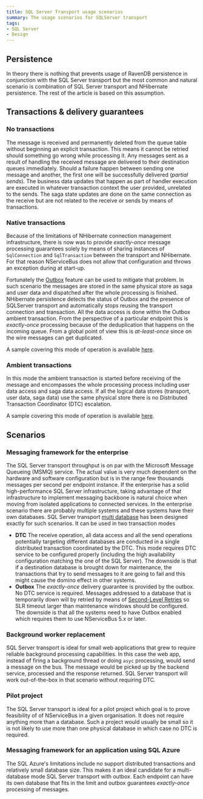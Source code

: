 ```yaml
---
title: SQL Server Transport usage scenarios
summary: The usage scenarios for SQLServer transport
tags:
- SQL Server
- Design
---
```


## Persistence

In theory there is nothing that prevents usage of RavenDB persistence in conjunction with the SQL Server transport but the most common and natural scenario is combination of SQL Server transport and NHibernate persistence. The rest of the article is based on this assumption.

## Transactions & delivery guarantees

### No transactions

The message is received and permanently deleted from the queue table without beginning an explicit transaction. This means it cannot be retried should something go wrong while processing it. Any messages sent as a result of handling the received message are delivered to their destination queues immediately. Should a failure happen between sending one message and another, the first one will be successfully delivered (*partial sends*). The business data updates that happen as part of handler execution are executed in whatever transaction context the user provided, unrelated to the sends. The saga state updates are done on the same connection as the receive but are not related to the receive or sends by means of transactions.

### Native transactions

Because of the limitations of NHibernate connection management infrastructure, there is now was to provide *exactly-once* message processing guarantees solely by means of sharing instances of `SqlConnection` and `SqlTransaction` between the transport and NHibernate. For that reason NServiceBus does not allow that configuration and throws an exception during at start-up. 

Fortunately the [Outbox](..\no-dtc.md) feature can be used to mitigate that problem. In such scenario the messages are stored in the same physical store as saga and user data and dispatched after the whole processing is finished. NHibernate persistence detects the status of Outbox and the presence of SQLServer transport and automatically stops reusing the transport connection and transaction. All the data access is done within the Outbox ambient transaction. From the perspective of a particular endpoint this is *exactly-once* processing because of the deduplication that happens on the incoming queue. From a global point of view this is *at-least-once* since on the wire messages can get duplicated.

A sample covering this mode of operation is available [here](..\..\samples\sqltransport-nhpersistence-outbox).

### Ambient transactions

In this mode the ambient transaction is started before receiving of the message and encompasses the whole processing process including user data access and saga data access. If all the logical data stores (transport, user data, saga data) use the same physical store there is no Distributed Transaction Coordinator (DTC) escalation. 

<!-- import OutboxSqlServerConnectionStrings -->

A sample covering this mode of operation is available [here](..\..\samples\sqltransport-nhpersistence).

## Scenarios

### Messaging framework for the enterprise

The SQL Server transport throughput is on par with the Microsoft Message Queueing (MSMQ) service. The actual value is very much dependent on the hardware and software configuration but is in the range few thousands messages per second per endpoint instance. If the enterprise has a solid high-performance SQL Server infrastructure, taking advantage of that infrastructure to implement messaging backbone is natural choice when moving from isolated applications to connected services. In the enterprise scenario there are probably multiple systems and these systems have their own databases. SQL Server transport [multi database](multiple-databases.md) has been designed exactly for such scenarios. It can be used in two transaction modes
 * **DTC** The receive operation, all data access and all the send operations potentially targeting different databases are conducted in a single distributed transaction coordinated by the DTC. This mode requires DTC service to be configured properly (including the high availability configuration matching the one of the SQL Server). The downside is that if a destination database is brought down for maintenance, the transactions that try to send messages to it are going to fail and this might cause the domino effect in other systems.
 * **Outbox** The *exactly-once* delivery guarantee is provided by the outbox. No DTC service is required. Messages addressed to a database that is temporarily down will by retried by means of [Second-Level Retries](..\second-level-retries.md) so SLR timeout larger than maintenance windows should be configured. The downside is that all the systems need to have Outbox enabled which requires them to use NServiceBus 5.x or later.

### Background worker replacement

SQL Server transport is ideal for small web applications that grew to require reliable background processing capabilities. In this case the web app, instead of firing a background thread or doing `asyc` processing, would send a message on the bus. The message would be picked up by the backend service, processed and the response returned. SQL Server transport will work out-of-the-box in that scenario without requiring DTC.

### Pilot project

The SQL Server transport is ideal for a pilot project which goal is to prove feasibility of of NServiceBus in a given organisation. It does not require anything more than a database. Such a project would usually be small so it is not likely to use more than one physical database in which case no DTC is required.

### Messaging framework for an application using SQL Azure

The SQL Azure's limitations include no support distributed transactions and relatively small database size. This makes it an ideal candidate for a multi-database mode SQL Server transport with outbox. Each endpoint can have its own database that fits in the limit and outbox guarantees *exactly-once* processing of messages.


 
